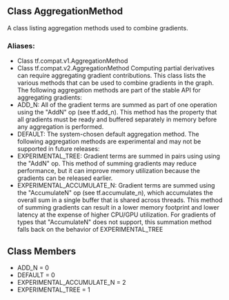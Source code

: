 ## Class AggregationMethod
A class listing aggregation methods used to combine gradients.
### Aliases:
- Class tf.compat.v1.AggregationMethod
- Class tf.compat.v2.AggregationMethod
Computing partial derivatives can require aggregating gradient contributions. This class lists the various methods that can be used to combine gradients in the graph.
The following aggregation methods are part of the stable API for aggregating gradients:
- ADD_N: All of the gradient terms are summed as part of one operation using the "AddN" op (see tf.add_n). This method has the property that all gradients must be ready and buffered separately in memory before any aggregation is performed.
- DEFAULT: The system-chosen default aggregation method.
The following aggregation methods are experimental and may not be supported in future releases:
- EXPERIMENTAL_TREE: Gradient terms are summed in pairs using using the "AddN" op. This method of summing gradients may reduce performance, but it can improve memory utilization because the gradients can be released earlier.
- EXPERIMENTAL_ACCUMULATE_N: Gradient terms are summed using the "AccumulateN" op (see tf.accumulate_n), which accumulates the overall sum in a single buffer that is shared across threads. This method of summing gradients can result in a lower memory footprint and lower latency at the expense of higher CPU/GPU utilization. For gradients of types that "AccumulateN" does not support, this summation method falls back on the behavior of EXPERIMENTAL_TREE
## Class Members
- ADD_N = 0
- DEFAULT = 0
- EXPERIMENTAL_ACCUMULATE_N = 2
- EXPERIMENTAL_TREE = 1

